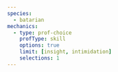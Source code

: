 ```yaml
---
species:
  - batarian
mechanics:
  - type: prof-choice
    profType: skill
    options: true
    limit: [insight, intimidation]
    selections: 1
---
```

